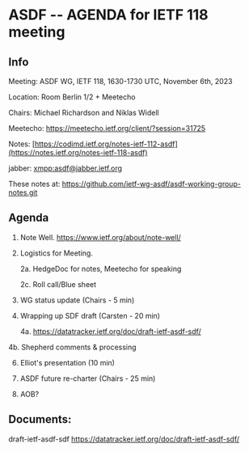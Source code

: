 # ASDF -- AGENDA for IETF 118 meeting

## Info

Meeting: ASDF WG, IETF 118, 1630-1730 UTC, November 6th, 2023

Location: Room Berlin 1/2 + Meetecho

Chairs: Michael Richardson and Niklas Widell 

Meetecho: <https://meetecho.ietf.org/client/?session=31725>
  
Notes: [https://codimd.ietf.org/notes-ietf-112-asdf](https://notes.ietf.org/notes-ietf-118-asdf)

jabber:   <xmpp:asdf@jabber.ietf.org>

These notes at: <https://github.com/ietf-wg-asdf/asdf-working-group-notes.git> 

## Agenda

1. Note Well.  https://www.ietf.org/about/note-well/

2. Logistics for Meeting.

	2a. HedgeDoc for notes, Meetecho for speaking 

	2c. Roll call/Blue sheet

3. WG status update (Chairs - 5 min)				

4. Wrapping up SDF draft (Carsten - 20 min)
	
	4a. <https://datatracker.ietf.org/doc/draft-ietf-asdf-sdf/>

  4b. Shepherd comments & processing
		
6. Elliot's presentation (10 min)
	
7. ASDF future re-charter (Chairs - 25 min)
	
8. AOB?  

## Documents: 

draft-ietf-asdf-sdf <https://datatracker.ietf.org/doc/draft-ietf-asdf-sdf/>
